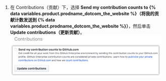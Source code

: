 1. 在 Contributions（贡献）下，选择 **Send my contribution counts to {% data variables.product.prodname_dotcom_the_website %}（将我的贡献计数发送到 {% data variables.product.prodname_dotcom_the_website %}）**，然后单击 **Update contributions（更新贡献）**。 ![发送贡献复选框和更新贡献按钮](/assets/images/help/settings/send-and-update-contributions.png)
